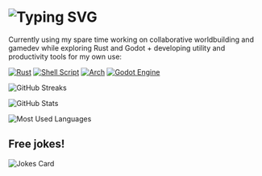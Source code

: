 # ![Typing SVG](https://readme-typing-svg.herokuapp.com?size=24&vCenter=true&height=35&lines=Hi+there!+%F0%9F%91%8B)

Currently using my spare time working on collaborative worldbuilding and gamedev while exploring Rust and Godot + developing utility and productivity tools for my own use:

[![Rust](https://img.shields.io/badge/rust-%23000000.svg?style=for-the-badge&logo=rust&logoColor=white)](https://www.rust-lang.org/)
[![Shell Script](https://img.shields.io/badge/shell_script-%23121011.svg?style=for-the-badge&logo=gnu-bash&logoColor=white)](https://github.com/spfaus/dotfiles)
[![Arch](https://img.shields.io/badge/Arch%20Linux-1793D1?logo=arch-linux&logoColor=fff&style=for-the-badge)](https://github.com/spfaus/arch-install)
[![Godot Engine](https://img.shields.io/badge/GODOT-%23FFFFFF.svg?style=for-the-badge&logo=godot-engine)](https://godotengine.org/)

![GitHub Streaks](https://github-readme-streak-stats.herokuapp.com/?user=spfaus&theme=tokyonight)

![GitHub Stats](https://github-readme-stats.vercel.app/api?username=spfaus&show_icons=true&count_private=true&theme=tokyonight)

![Most Used Languages](https://github-readme-stats.vercel.app/api/top-langs/?username=spfaus&theme=tokyonight)
 
## Free jokes!
![Jokes Card](https://readme-jokes.vercel.app/api?hideBorder&theme=tokyonight)